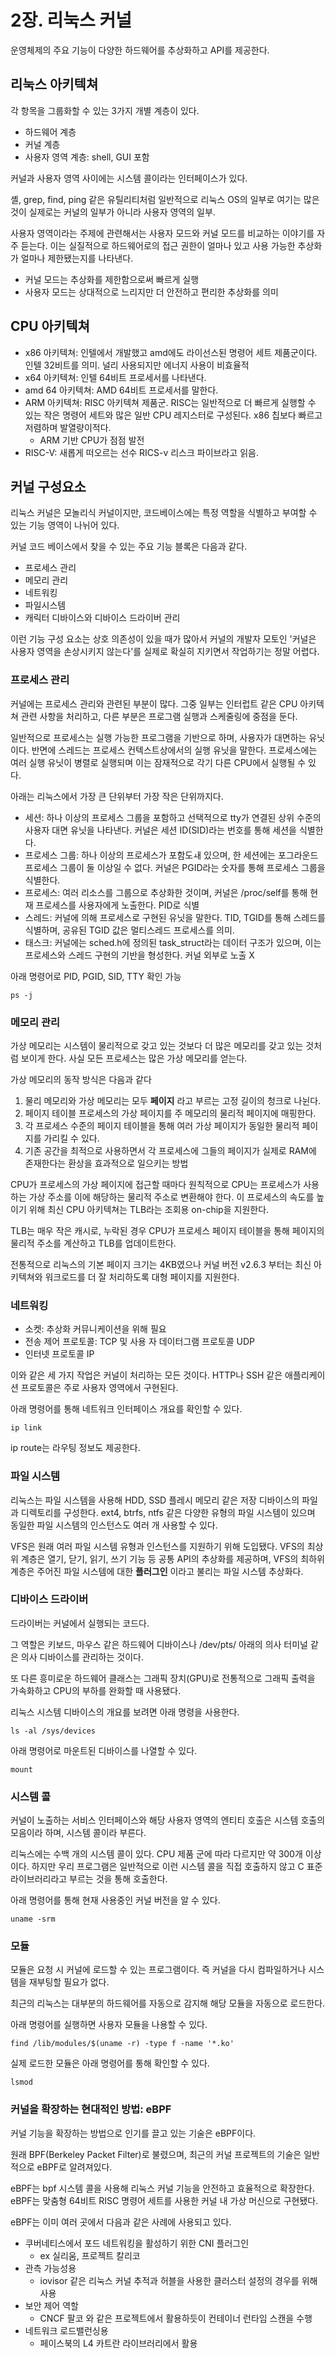 
# 2장. 리눅스 커널

운영체제의 주요 기능이 다양한 하드웨어를 추상화하고 API를 제공한다.

## 리눅스 아키텍쳐

각 항목을 그룹화할 수 있는 3가지 개별 계층이 있다.

* 하드웨어 계층
* 커널 계층
* 사용자 영역 계층: shell, GUI 포함

커널과 사용자 영역 사이에는 시스템 콜이라는 인터페이스가 있다. 

셸, grep, find, ping 같은 유틸리티처럼 일반적으로 리눅스 OS의 일부로 여기는 많은 것이 실제로는 커널의 일부가 아니라 사용자 영역의 일부.

사용자 영역이라는 주제에 관련해서는 사용자 모드와 커널 모드를 비교하는 이야기를 자주 듣는다.
이는 실질적으로 하드웨어로의 접근 권한이 얼마나 있고 사용 가능한 추상화가 얼마나 제한됐는지를 나타낸다.

* 커널 모드는 추상화를 제한함으로써 빠르게 실행
* 사용자 모드는 상대적으로 느리지만 더 안전하고 편리한 추상화를 의미

## CPU 아키텍쳐

* x86 아키텍쳐: 인텔에서 개발했고 amd에도 라이선스된 명령어 세트 제품군이다. 인텔 32비트를 의미. 널리 사용되지만 에너지 사용이 비효율적
* x64 아키텍쳐: 인텔 64비트 프로세서를 나타낸다.
* amd 64 아키텍쳐: AMD 64비트 프로세서를 말한다.
* ARM 아키텍쳐: RISC 아키텍쳐 제품군. RISC는 일반적으로 더 빠르게 실행할 수 있는 작은 명령어 세트와 많은 일반 CPU 레지스터로 구성된다. x86 칩보다 빠르고 저렴하며 발열량이적다. 
  * ARM 기반 CPU가 점점 발전
* RISC-V: 새롭게 떠오르는 선수 RICS-v 리스크 파이브라고 읽음. 

## 커널 구성요소

리눅스 커널은 모놀리식 커널이지만, 코드베이스에는 특정 역할을 식별하고 부여할 수 있는 기능 영역이 나뉘어 있다.

커널 코드 베이스에서 찾을 수 있는 주요 기능 블록은 다음과 같다.

* 프로세스 관리
* 메모리 관리
* 네트워킹
* 파일시스템
* 캐릭터 디바이스와 디바이스 드라이버 관리

이런 기능 구성 요소는 상호 의존성이 있을 때가 많아서 커널의 개발자 모토인 '커널은 사용자 영역을 손상시키지 않는다'를 실제로 확실히 지키면서 작업하기는 정말 어렵다.

### 프로세스 관리

커널에는 프로세스 관리와 관련된 부분이 많다. 그중 일부는 인터럽트 같은 CPU 아키텍쳐 관련 사항을 처리하고, 다른 부분은 프로그램 실행과 스케줄링에 중점을 둔다.

일반적으로 프로세스는 실행 가능한 프로그램을 기반으로 하며, 사용자가 대면하는 유닛이다.
반면에 스레드는 프로세스 컨텍스트상에서의 실행 유닛을 말한다. 
프로세스에는 여러 실행 유닛이 병렬로 실행되며 이는 잠재적으로 각기 다른 CPU에서 실행될 수 있다.

아래는 리눅스에서 가장 큰 단위부터 가장 작은 단위까지다.

* 세션: 하나 이상의 프로세스 그룹을 포함하고 선택적으로 tty가 연결된 상위 수준의 사용자 대면 유닛을 나타낸다. 커널은 세션 ID(SID)라는 번호를 통해 세션을 식별한다.
* 프로세스 그룹: 하나 이상의 프로세스가 포함도ㅙ 있으며, 한 세션에는 포그라운드 프로세스 그룹이 둘 이상일 수 없다. 커널은 PGID라는 숫자를 통해 프로세스 그룹을 식별한다.
* 프로세스: 여러 리소스를 그룹으로 추상화한 것이며, 커널은 /proc/self를 통해 현재 프로세스를 사용자에게 노출한다. PID로 식별
* 스레드: 커널에 의해 프로세스로 구현된 유닛을 말한다. TID, TGID를 통해 스레드를 식별하며, 공유된 TGID 값은 멀티스레드 프로세스를 의미.
* 태스크: 커널에는 sched.h에 정의된 task_struct라는 데이터 구조가 있으며, 이는 프로세스와 스레드 구현의 기반을 형성한다. 커널 외부로 노출 X

아래 명령어로 PID, PGID, SID, TTY 확인 가능

```
ps -j
```

### 메모리 관리

가상 메모리는 시스템이 물리적으로 갖고 있는 것보다 더 많은 메모리를 갖고 있는 것처럼 보이게 한다.
사실 모든 프로세스는 많은 가상 메모리를 얻는다.

가상 메모리의 동작 방식은 다음과 같다

1. 물리 메모리와 가상 메모리는 모두 __페이지__ 라고 부르는 고정 길이의 청크로 나뉜다.
2. 페이지 테이블 프로세스의 가상 페이지를 주 메모리의 물리적 페이지에 매핑한다.
3. 각 프로세스 수준의 페이지 테이블을 통해 여러 가상 페이지가 동일한 물리적 페이지를 가리킬 수 있다.
4. 기존 공간을 최적으로 사용하면서 각 프로세스에 그들의 페이지가 실제로 RAM에 존재한다는 환상을 효과적으로 일으키는 방법

CPU가 프로세스의 가상 페이지에 접근할 때마다 원칙적으로 CPU는 프로세스가 사용하는 가상 주소를 이에 해당하는 물리적 주소로 변환해야 한다.
이 프로세스의 속도를 높이기 위해 최신 CPU 아키텍쳐는 TLB라는 조회용 on-chip을 지원한다.

TLB는 매우 작은 캐시로, 누락된 경우 CPU가 프로세스 페이지 테이블을 통해 페이지의 물리적 주소를 계산하고 TLB를 업데이트한다.

전통적으로 리눅스의 기본 페이지 크기는 4KB였으나 커널 버전 v2.6.3 부터는 최신 아키텍쳐와 워크로드를 더 잘 처리하도록 대형 페이지를 지원한다.

### 네트워킹

* 소켓: 추상화 커뮤니케이션을 위해 필요
* 전송 제어 프로토콜: TCP 및 사용 자 데이터그램 프로토콜 UDP
* 인터넷 프로토콜 IP

이와 같은 세 가지 작업은 커널이 처리하는 모든 것이다.
HTTP나 SSH 같은 애플리케이션 프로토콜은 주로 사용자 영역에서 구현된다.

아래 명령어를 통해 네트워크 인터페이스 개요를 확인할 수 있다.

```
ip link
```

ip route는 라우팅 정보도 제공한다. 

### 파일 시스템

리눅스는 파일 시스템을 사용해 HDD, SSD 플레시 메모리 같은 저장 디바이스의 파일과 디렉토리를 구성한다.
ext4, btrfs, ntfs 같은 다양한 유형의 파일 시스템이 있으며 동일한 파일 시스템의 인스턴스도 여러 개 사용할 수 있다.

VFS은 원래 여러 파일 시스템 유형과 인스턴스를 지원하기 위해 도입됐다.
VFS의 최상위 계층은 열기, 닫기, 읽기, 쓰기 기능 등 공통 API의 추상화를 제공하며, VFS의 최하위 계층은 주어진 파일 시스템에 대한 __플러그인__ 이라고 불리는 파일 시스템 추상화다.

### 디바이스 드라이버

드라이버는 커널에서 실행되는 코드다.

그 역할은 키보드, 마우스 같은 하드웨어 디바이스나 /dev/pts/ 아래의 의사 터미널 같은 의사 디바이스를 관리하는 것이다.

또 다른 흥미로운 하드웨어 클래스는 그래픽 장치(GPU)로 전통적으로 그래픽 출력을 가속화하고 CPU의 부하를 완화할 때 사용됐다.

리눅스 시스템 디바이스의 개요를 보려면 아래 명령을 사용한다.

```
ls -al /sys/devices
```

아래 명령어로 마운트된 디바이스를 나열할 수 있다.

```
mount
```

### 시스템 콜

커널이 노출하는 서비스 인터페이스와 해당 사용자 영역의 엔티티 호출은 시스템 호출의 모음이라 하며, 시스템 콜이라 부른다.

리눅스에는 수백 개의 시스템 콜이 있다. CPU 제품 군에 따라 다르지만 약 300개 이상이다.
하지만 우리 프로그램은 일반적으로 이런 시스템 콜을 직접 호출하지 않고 C 표준 라이브러리라고 부르는 것을 통해 호출한다.

아래 명령어를 통해 현재 사용중인 커널 버전을 알 수 있다.

```
uname -srm
```

### 모듈

모듈은 요청 시 커널에 로드할 수 있는 프로그램이다.
즉 커널을 다시 컴파일하거나 시스템을 재부팅할 필요가 없다.

최근의 리눅스는 대부분의 하드웨어를 자동으로 감지해 해당 모듈을 자동으로 로드한다.

아래 명령어를 실행하면 사용자 모듈을 나용할 수 있다.

```
find /lib/modules/$(uname -r) -type f -name '*.ko'
```

실제 로드한 모듈은 아래 명령어를 통해 확인할 수 있다.

```
lsmod
```

### 커널을 확장하는 현대적인 방법: eBPF

커널 기능을 확장하는 방법으로 인기를 끌고 있는 기술은 eBPF이다.

원래 BPF(Berkeley Packet Filter)로 불렸으며, 최근의 커널 프로젝트의 기술은 일반적으로 eBPF로 알려져있다.

eBPF는 bpf 시스템 콜을 사용해 리눅스 커널 기능을 안전하고 효율적으로 확장한다.
eBPF는 맞춤형 64비트 RISC 명령어 세트를 사용한 커널 내 가상 머신으로 구현됐다.

eBPF는 이미 여러 곳에서 다음과 같은 사례에 사용되고 있다.

* 쿠버네티스에서 포드 네트워킹을 활성하기 위한 CNI 플러그인
  * ex 실리움, 프로젝트 칼리코
* 관측 가능성용
  * iovisor 같은 리눅스 커널 추적과 허블을 사용한 클러스터 설정의 경우를 위해 사용
* 보안 제어 역할
  * CNCF 팔코 와 같은 프로젝트에서 활용하듯이 컨테이너 런타임 스캔을 수행
* 네트워크 로드밸런싱용
  * 페이스북의 L4 카트란 라이브러리에서 활용

